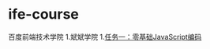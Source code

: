 # ife-course
百度前端技术学院
1.斌斌学院
  1.[任务一：零基础JavaScript编码](https://qqqqianjin/IFE-2017/bb-javascript/javascript1.)
